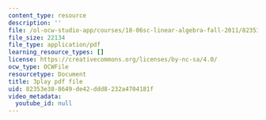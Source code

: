 ```yaml
---
content_type: resource
description: ''
file: /ol-ocw-studio-app/courses/18-06sc-linear-algebra-fall-2011/82353e388649de42ddd8232a4704181f_rMv2rDiOTsI.pdf
file_size: 22134
file_type: application/pdf
learning_resource_types: []
license: https://creativecommons.org/licenses/by-nc-sa/4.0/
ocw_type: OCWFile
resourcetype: Document
title: 3play pdf file
uid: 82353e38-8649-de42-ddd8-232a4704181f
video_metadata:
  youtube_id: null
---
```

